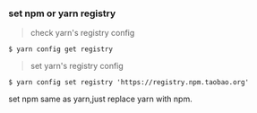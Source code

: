 ### set npm or yarn registry

> check yarn's registry config

``` $ yarn config get registry ```

> set yarn's registry config

``` $ yarn config set registry 'https://registry.npm.taobao.org' ```

set npm same as yarn,just replace yarn with npm.

